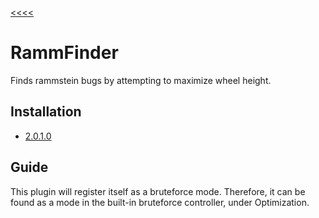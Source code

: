[<<<<](../index.md)

# RammFinder

Finds rammstein bugs by attempting to maximize wheel height.

## Installation

- [2.0.1.0](https://github.com/Sai-Moen/TMInterface-AS-SaiMoen/releases/download/pre_docs/rammfinder.as)

## Guide

This plugin will register itself as a bruteforce mode.
Therefore, it can be found as a mode in the built-in bruteforce controller, under Optimization.
